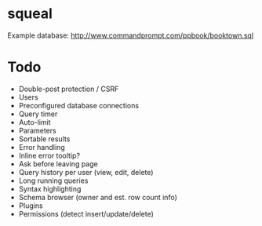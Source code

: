 squeal
======

Example database: http://www.commandprompt.com/ppbook/booktown.sql

Todo
====
* Double-post protection / CSRF
* Users
* Preconfigured database connections
* Query timer
* Auto-limit
* Parameters
* Sortable results
* Error handling
* Inline error tooltip?
* Ask before leaving page
* Query history per user (view, edit, delete)
* Long running queries
* Syntax highlighting
* Schema browser (owner and est. row count info)
* Plugins
* Permissions (detect insert/update/delete)
